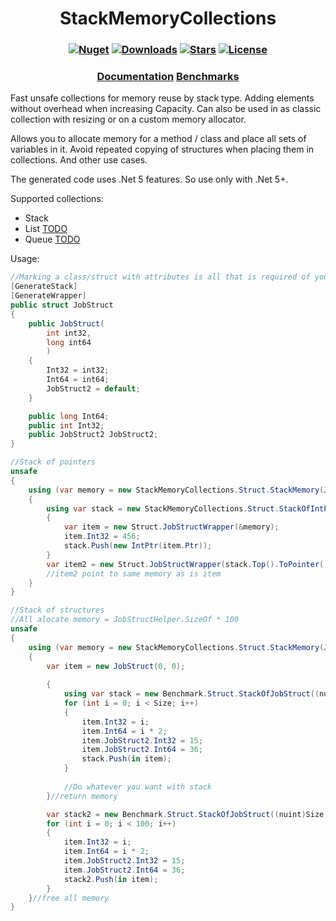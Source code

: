 <h1 align="center">
  <a>StackMemoryCollections</a>
</h1>

<h3 align="center">

  [![Nuget](https://img.shields.io/nuget/v/StackMemoryCollections?logo=StackMemoryCollections)](https://www.nuget.org/packages/StackMemoryCollections/)
  [![Downloads](https://img.shields.io/nuget/dt/StackMemoryCollections.svg)](https://www.nuget.org/packages/StackMemoryCollections/)
  [![Stars](https://img.shields.io/github/stars/SoftStoneDevelop/StackMemoryCollections?color=brightgreen)](https://github.com/SoftStoneDevelop/StackMemoryCollections/stargazers)
  [![License](https://img.shields.io/badge/license-MIT-blue.svg)](LICENSE)

</h3>

<h3 align="center">
  <a href="https://github.com/SoftStoneDevelop/StackMemoryCollections/blob/main/Documentation/Readme.md">Documentation</a>
  <a href="https://github.com/SoftStoneDevelop/StackMemoryCollections/blob/main/Benchmarks.md">Benchmarks</a>
</h3>

Fast unsafe collections for memory reuse by stack type. Adding elements without overhead when increasing Capacity. Can also be used in as classic collection with resizing or on a custom memory allocator.

Allows you to allocate memory for a method / class and place all sets of variables in it.
Avoid repeated copying of structures when placing them in collections.
And other use cases.

The generated code uses .Net 5 features. So use only with .Net 5+.

Supported collections:
- Stack
- List [TODO](https://github.com/SoftStoneDevelop/StackMemoryCollections/issues/1)
- Queue [TODO](https://github.com/SoftStoneDevelop/StackMemoryCollections/issues/2)

Usage:

```C#
//Marking a class/struct with attributes is all that is required of you.
[GenerateStack]
[GenerateWrapper]
public struct JobStruct
{
    public JobStruct(
        int int32,
        long int64
        )
    {
        Int32 = int32;
        Int64 = int64;
        JobStruct2 = default;
    }

    public long Int64;
    public int Int32;
    public JobStruct2 JobStruct2;
}

```

```C#
//Stack of pointers
unsafe
{
    using (var memory = new StackMemoryCollections.Struct.StackMemory(JobStructHelper.SizeOf + (nuint)sizeof(IntPtr)))
    {
        using var stack = new StackMemoryCollections.Struct.StackOfIntPtr(1, &memory);
        {
            var item = new Struct.JobStructWrapper(&memory);
            item.Int32 = 456;
            stack.Push(new IntPtr(item.Ptr));
        }
        var item2 = new Struct.JobStructWrapper(stack.Top().ToPointer());
        //item2 point to same memory as is item
    }
}
```

```C#
//Stack of structures
//All alocate memory = JobStructHelper.SizeOf * 100
unsafe
{
    using (var memory = new StackMemoryCollections.Struct.StackMemory(JobStructHelper.SizeOf * (nuint)100))//allocate memory
    {
        var item = new JobStruct(0, 0);
        
        {
            using var stack = new Benchmark.Struct.StackOfJobStruct((nuint)Size, &memory);//get memory
            for (int i = 0; i < Size; i++)
            {
                item.Int32 = i;
                item.Int64 = i * 2;
                item.JobStruct2.Int32 = 15;
                item.JobStruct2.Int64 = 36;
                stack.Push(in item);
            }
        
            //Do whatever you want with stack
        }//return memory

        var stack2 = new Benchmark.Struct.StackOfJobStruct((nuint)Size, &memory);//get memory
        for (int i = 0; i < 100; i++)
        {
            item.Int32 = i;
            item.Int64 = i * 2;
            item.JobStruct2.Int32 = 15;
            item.JobStruct2.Int64 = 36;
            stack2.Push(in item);
        }
    }//free all memory
}

```
